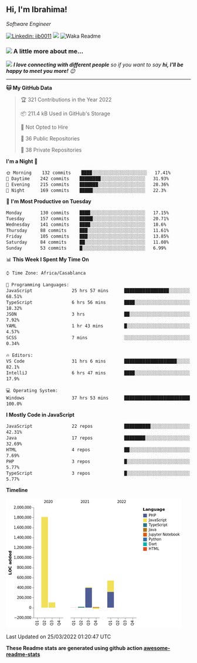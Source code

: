<h2>Hi, I'm Ibrahima! </h2>
<p><em>Software Engineer 
</em></p>


[![Linkedin: iib0011](https://img.shields.io/badge/-iib0011-blue?style=flat-square&logo=Linkedin&logoColor=white&link=https://www.linkedin.com/in/iib0011/)](https://www.linkedin.com/in/iib0011/)
![](https://visitor-badge.glitch.me/badge?page_id=iib0011)
![Waka Readme](https://github.com/iib0011/iib0011/workflows/Waka%20Readme/badge.svg)


### <img src="https://media.giphy.com/media/VgCDAzcKvsR6OM0uWg/giphy.gif" width="50"> A little more about me...  


<img src="https://media.giphy.com/media/LnQjpWaON8nhr21vNW/giphy.gif" width="60"> <em><b>I love connecting with different people</b> so if you want to say <b>hi, I'll be happy to meet you more!</b> 😊</em>

---
<!--START_SECTION:waka-->
**🐱 My GitHub Data** 

> 🏆 321 Contributions in the Year 2022
 > 
> 📦 211.4 kB Used in GitHub's Storage 
 > 
> 🚫 Not Opted to Hire
 > 
> 📜 36 Public Repositories 
 > 
> 🔑 38 Private Repositories  
 > 
**I'm a Night 🦉** 

```text
🌞 Morning    132 commits    ████░░░░░░░░░░░░░░░░░░░░░   17.41% 
🌆 Daytime    242 commits    ████████░░░░░░░░░░░░░░░░░   31.93% 
🌃 Evening    215 commits    ███████░░░░░░░░░░░░░░░░░░   28.36% 
🌙 Night      169 commits    █████░░░░░░░░░░░░░░░░░░░░   22.3%

```
📅 **I'm Most Productive on Tuesday** 

```text
Monday       130 commits    ████░░░░░░░░░░░░░░░░░░░░░   17.15% 
Tuesday      157 commits    █████░░░░░░░░░░░░░░░░░░░░   20.71% 
Wednesday    141 commits    ████░░░░░░░░░░░░░░░░░░░░░   18.6% 
Thursday     88 commits     ███░░░░░░░░░░░░░░░░░░░░░░   11.61% 
Friday       105 commits    ███░░░░░░░░░░░░░░░░░░░░░░   13.85% 
Saturday     84 commits     ██░░░░░░░░░░░░░░░░░░░░░░░   11.08% 
Sunday       53 commits     █░░░░░░░░░░░░░░░░░░░░░░░░   6.99%

```


📊 **This Week I Spent My Time On** 

```text
⌚︎ Time Zone: Africa/Casablanca

💬 Programming Languages: 
JavaScript               25 hrs 57 mins      █████████████████░░░░░░░░   68.51% 
TypeScript               6 hrs 56 mins       ████░░░░░░░░░░░░░░░░░░░░░   18.32% 
JSON                     3 hrs               ██░░░░░░░░░░░░░░░░░░░░░░░   7.92% 
YAML                     1 hr 43 mins        █░░░░░░░░░░░░░░░░░░░░░░░░   4.57% 
SCSS                     7 mins              ░░░░░░░░░░░░░░░░░░░░░░░░░   0.34%

🔥 Editors: 
VS Code                  31 hrs 6 mins       ████████████████████░░░░░   82.1% 
IntelliJ                 6 hrs 47 mins       ████░░░░░░░░░░░░░░░░░░░░░   17.9%

💻 Operating System: 
Windows                  37 hrs 53 mins      █████████████████████████   100.0%

```

**I Mostly Code in JavaScript** 

```text
JavaScript               22 repos            ██████████░░░░░░░░░░░░░░░   42.31% 
Java                     17 repos            ████████░░░░░░░░░░░░░░░░░   32.69% 
HTML                     4 repos             ██░░░░░░░░░░░░░░░░░░░░░░░   7.69% 
PHP                      3 repos             █░░░░░░░░░░░░░░░░░░░░░░░░   5.77% 
TypeScript               3 repos             █░░░░░░░░░░░░░░░░░░░░░░░░   5.77%

```


**Timeline**

![Chart not found](https://raw.githubusercontent.com/iib0011/iib0011/master/charts/bar_graph.png) 


 Last Updated on 25/03/2022 01:20:47 UTC
<!--END_SECTION:waka-->

**These Readme stats are generated using github action [awesome-readme-stats](https://github.com/iib0011/waka-readme-stats)**
